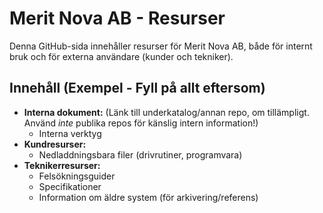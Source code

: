 # Merit Nova AB - Resurser 

Denna GitHub-sida innehåller resurser för Merit Nova AB, både för internt bruk och för externa användare (kunder och tekniker).

## Innehåll (Exempel - Fyll på allt eftersom)

*   **Interna dokument:** (Länk till underkatalog/annan repo, om tillämpligt. Använd *inte* publika repos för känslig intern information!)
    *   Interna verktyg 
*   **Kundresurser:**
    *   Nedladdningsbara filer (drivrutiner, programvara) 
*   **Teknikerresurser:**
    *   Felsökningsguider
    *   Specifikationer
    *   Information om äldre system (för arkivering/referens)

